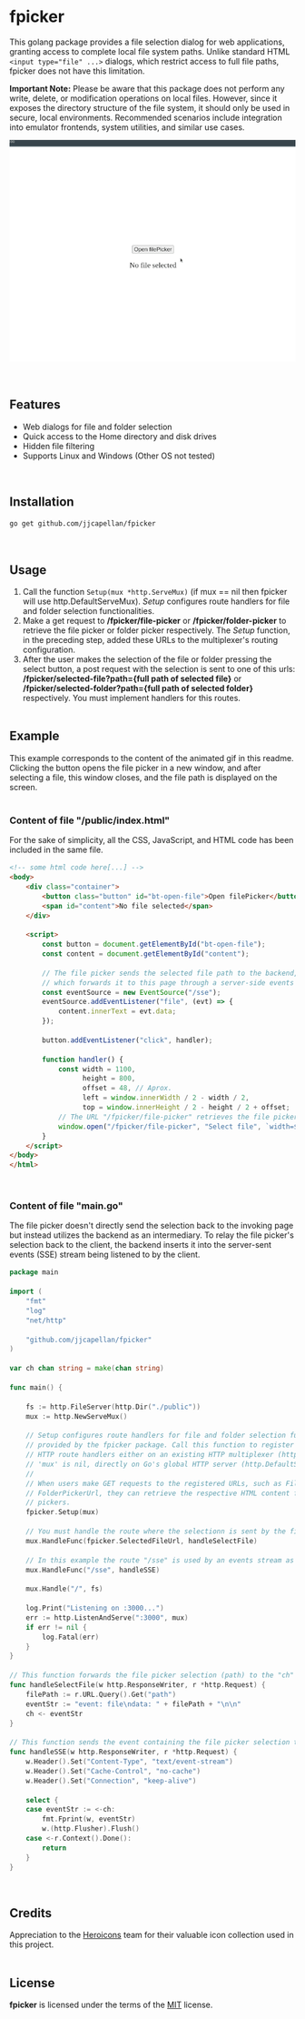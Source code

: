 # fpicker

This golang package provides a file selection dialog for web applications, granting access to complete local file system paths. Unlike standard HTML <code><input type="file" ...></code> dialogs, which restrict access to full file paths, fpicker does not have this limitation.

**Important Note:**
Please be aware that this package does not perform any write, delete, or modification operations on local files. However, since it exposes the directory structure of the file system, it should only be used in secure, local environments. Recommended scenarios include integration into emulator frontends, system utilities, and similar use cases.  

<p align="center"><img src="readme_imgs/fpicker_capture.gif"></p>  
<br>

## Features
- Web dialogs for file and folder selection
- Quick access to the Home directory and disk drives
- Hidden file filtering
- Supports Linux and Windows (Other OS not tested)  
<br>


## Installation
```bash
go get github.com/jjcapellan/fpicker
```
<br>

## Usage
1. Call the function <code>Setup(mux *http.ServeMux)</code> (if mux == nil then fpicker will use http.DefaultServeMux). *Setup* configures route handlers for file and folder selection functionalities.
2. Make a get request to **/fpicker/file-picker** or **/fpicker/folder-picker** to retrieve the file picker or folder picker respectively. The *Setup* function, in the preceding step, added these URLs to the multiplexer's routing configuration.
3. After the user makes the selection of the file or folder pressing the select button, a post request with the selection is sent to one of this urls: **/fpicker/selected-file?path={full path of selected file}** or **/fpicker/selected-folder?path={full path of selected folder}** respectively. You must implement handlers for this routes.
<br><br>

## Example
This example corresponds to the content of the animated gif in this readme. Clicking the button opens the file picker in a new window, and after selecting a file, this window closes, and the file path is displayed on the screen.  
<br>

### Content of file "/public/index.html"
For the sake of simplicity, all the CSS, JavaScript, and HTML code has been included in the same file.  

```html
<!-- some html code here[...] -->
<body>
    <div class="container">
        <button class="button" id="bt-open-file">Open filePicker</button>
        <span id="content">No file selected</span>
    </div>

    <script>
        const button = document.getElementById("bt-open-file");
        const content = document.getElementById("content");

        // The file picker sends the selected file path to the backend, 
		// which forwards it to this page through a server-side events (SSE) stream.
        const eventSource = new EventSource("/sse");
        eventSource.addEventListener("file", (evt) => {
            content.innerText = evt.data;
        });

        button.addEventListener("click", handler);

        function handler() {
            const width = 1100,
                  height = 800,
				  offset = 48, // Aprox.
                  left = window.innerWidth / 2 - width / 2,
                  top = window.innerHeight / 2 - height / 2 + offset;
			// The URL "/fpicker/file-picker" retrieves the file picker page
            window.open("/fpicker/file-picker", "Select file", `width=${width},height=${height},left=${left},top=${top}`);
        }
    </script>
</body>
</html>
```  
<br>

### Content of file "main.go"
The file picker doesn't directly send the selection back to the invoking page but instead utilizes the backend as an intermediary. To relay the file picker's selection back to the client, the backend inserts it into the server-sent events (SSE) stream being listened to by the client.  


```go
package main

import (
	"fmt"
	"log"
	"net/http"

	"github.com/jjcapellan/fpicker"
)

var ch chan string = make(chan string)

func main() {

	fs := http.FileServer(http.Dir("./public"))
	mux := http.NewServeMux()
	
	// Setup configures route handlers for file and folder selection functionalities
    // provided by the fpicker package. Call this function to register the corresponding
    // HTTP route handlers either on an existing HTTP multiplexer (http.ServeMux) or, if
    // 'mux' is nil, directly on Go's global HTTP server (http.DefaultServeMux).
    //
    // When users make GET requests to the registered URLs, such as FilePickerUrl and
    // FolderPickerUrl, they can retrieve the respective HTML content for file and folder
    // pickers.
	fpicker.Setup(mux)
    
	// You must handle the route where the selectionn is sent by the file picker
	mux.HandleFunc(fpicker.SelectedFileUrl, handleSelectFile)

	// In this example the route "/sse" is used by an events stream as way to send data to the client
	mux.HandleFunc("/sse", handleSSE)

	mux.Handle("/", fs)
    
	log.Print("Listening on :3000...")
	err := http.ListenAndServe(":3000", mux)
	if err != nil {
		log.Fatal(err)
	}
}

// This function forwards the file picker selection (path) to the "ch" channel within a server-side event
func handleSelectFile(w http.ResponseWriter, r *http.Request) {
	filePath := r.URL.Query().Get("path")
	eventStr := "event: file\ndata: " + filePath + "\n\n"
	ch <- eventStr
}

// This function sends the event containing the file picker selection to the client
func handleSSE(w http.ResponseWriter, r *http.Request) {
	w.Header().Set("Content-Type", "text/event-stream")
	w.Header().Set("Cache-Control", "no-cache")
	w.Header().Set("Connection", "keep-alive")

	select {
	case eventStr := <-ch:
		fmt.Fprint(w, eventStr)
		w.(http.Flusher).Flush()
	case <-r.Context().Done():
		return
	}
}
```
<br>

## Credits
Appreciation to the [Heroicons](https://heroicons.com/) team for their valuable icon collection used in this project.  
<br>

## License
**fpicker** is licensed under the terms of the [MIT](https://opensource.org/licenses/MIT) license.